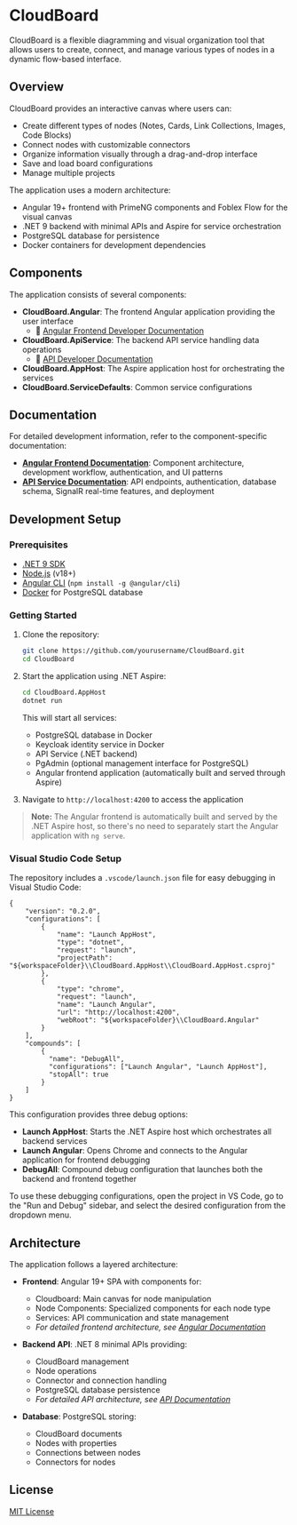# CloudBoard

CloudBoard is a flexible diagramming and visual organization tool that allows users to create, connect, and manage various types of nodes in a dynamic flow-based interface.

## Overview

CloudBoard provides an interactive canvas where users can:

- Create different types of nodes (Notes, Cards, Link Collections, Images, Code Blocks)
- Connect nodes with customizable connectors
- Organize information visually through a drag-and-drop interface
- Save and load board configurations
- Manage multiple projects

The application uses a modern architecture:
- Angular 19+ frontend with PrimeNG components and Foblex Flow for the visual canvas
- .NET 9 backend with minimal APIs and Aspire for service orchestration
- PostgreSQL database for persistence
- Docker containers for development dependencies

## Components

The application consists of several components:

- **CloudBoard.Angular**: The frontend Angular application providing the user interface
  - 📖 [Angular Frontend Developer Documentation](CloudBoard.Angular/README.md)
- **CloudBoard.ApiService**: The backend API service handling data operations
  - 📖 [API Developer Documentation](CloudBoard.ApiService/README.md)
- **CloudBoard.AppHost**: The Aspire application host for orchestrating the services
- **CloudBoard.ServiceDefaults**: Common service configurations

## Documentation

For detailed development information, refer to the component-specific documentation:

- **[Angular Frontend Documentation](CloudBoard.Angular/README.md)**: Component architecture, development workflow, authentication, and UI patterns
- **[API Service Documentation](CloudBoard.ApiService/README.md)**: API endpoints, authentication, database schema, SignalR real-time features, and deployment

## Development Setup

### Prerequisites

- [.NET 9 SDK](https://dotnet.microsoft.com/download/dotnet/9.0)
- [Node.js](https://nodejs.org/) (v18+)
- [Angular CLI](https://angular.io/cli) (`npm install -g @angular/cli`)
- [Docker](https://www.docker.com/products/docker-desktop/) for PostgreSQL database

### Getting Started

1. Clone the repository:
   ```bash
   git clone https://github.com/yourusername/CloudBoard.git
   cd CloudBoard
   ```

2. Start the application using .NET Aspire:
   ```bash
   cd CloudBoard.AppHost
   dotnet run
   ```
   
   This will start all services:
   - PostgreSQL database in Docker
   - Keycloak identity service in Docker
   - API Service (.NET backend)
   - PgAdmin (optional management interface for PostgreSQL)
   - Angular frontend application (automatically built and served through Aspire)

3. Navigate to `http://localhost:4200` to access the application

> **Note:** The Angular frontend is automatically built and served by the .NET Aspire host, so there's no need to separately start the Angular application with `ng serve`.

### Visual Studio Code Setup

The repository includes a `.vscode/launch.json` file for easy debugging in Visual Studio Code:

```jsonc
{
    "version": "0.2.0",
    "configurations": [
        {
            "name": "Launch AppHost",
            "type": "dotnet",
            "request": "launch",
            "projectPath": "${workspaceFolder}\\CloudBoard.AppHost\\CloudBoard.AppHost.csproj"
        },
        {
            "type": "chrome",
            "request": "launch",
            "name": "Launch Angular",
            "url": "http://localhost:4200",
            "webRoot": "${workspaceFolder}\\CloudBoard.Angular"
        }
    ],
    "compounds": [
        {
          "name": "DebugAll",
          "configurations": ["Launch Angular", "Launch AppHost"],
          "stopAll": true
        }
    ]
}
```

This configuration provides three debug options:
- **Launch AppHost**: Starts the .NET Aspire host which orchestrates all backend services
- **Launch Angular**: Opens Chrome and connects to the Angular application for frontend debugging
- **DebugAll**: Compound debug configuration that launches both the backend and frontend together

To use these debugging configurations, open the project in VS Code, go to the "Run and Debug" sidebar, and select the desired configuration from the dropdown menu.

## Architecture

The application follows a layered architecture:

- **Frontend**: Angular 19+ SPA with components for:
  - Cloudboard: Main canvas for node manipulation
  - Node Components: Specialized components for each node type
  - Services: API communication and state management
  - *For detailed frontend architecture, see [Angular Documentation](CloudBoard.Angular/README.md#architecture-overview)*

- **Backend API**: .NET 8 minimal APIs providing:
  - CloudBoard management
  - Node operations
  - Connector and connection handling
  - PostgreSQL database persistence
  - *For detailed API architecture, see [API Documentation](CloudBoard.ApiService/README.md#architecture-overview)*

- **Database**: PostgreSQL storing:
  - CloudBoard documents
  - Nodes with properties
  - Connections between nodes
  - Connectors for nodes

## License

[MIT License](LICENSE)
